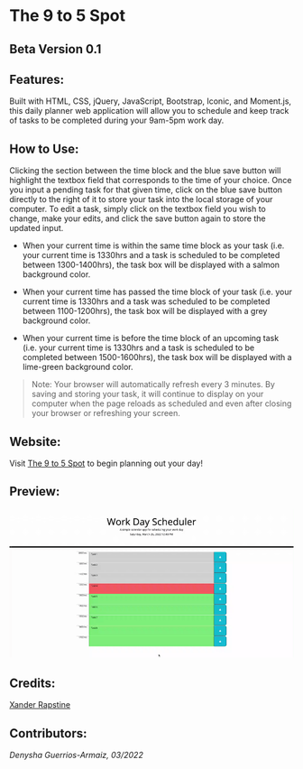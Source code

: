 # The 9 to 5 Spot

## Beta Version 0.1

## Features:
Built with HTML, CSS, jQuery, JavaScript, Bootstrap, Iconic, and Moment.js, this daily planner web application will allow you to schedule and keep track of tasks to be completed during your 9am-5pm work day. 

## How to Use:
Clicking the section between the time block and the blue save button will highlight the textbox field that corresponds to the time of your choice. Once you input a pending task for that given time, click on the blue save button directly to the right of it to store your task into the local storage of your computer. To edit a task, simply click on the textbox field you wish to change, make your edits, and click the save button again to store the updated input. 

- When your current time is within the same time block as your task (i.e. your current time is 1330hrs and a task is scheduled to be completed between 1300-1400hrs), the task box will be displayed with a salmon background color.

- When your current time has passed the time block of your task (i.e. your current time is 1330hrs and a task was scheduled to be completed between 1100-1200hrs), the task box will be displayed with a grey background color.

- When your current time is before the time block of an upcoming task (i.e. your current time is 1330hrs and a task is scheduled to be completed between 1500-1600hrs), the task box will be displayed with a lime-green background color.

> Note: Your browser will automatically refresh every 3 minutes. By saving and storing your task, it will continue to display on your computer when the page reloads as scheduled and even after closing your browser or refreshing your screen.

## Website:
Visit [The 9 to 5 Spot](https://denysha-abigail.github.io/work-day-scheduler/) to begin planning out your day!

## Preview:
![screenrecording](./assets/images/work-day-scheduler.gif)

## Credits:
[Xander Rapstine](https://github.com/coding-boot-camp/super-disco)

## Contributors:
*Denysha Guerrios-Armaiz, 03/2022*